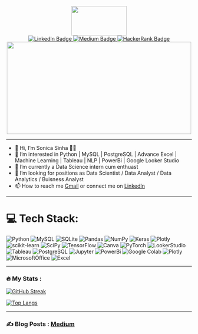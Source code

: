 
<div id="header" align="center">
  <img src="https://media.giphy.com/media/L1R1tvI9svkIWwpVYr/giphy.gif" width="150" height="80"/>
</div>

<div align="center" id="badges">
   <a href="https://www.linkedin.com/in/sonica-sinha/">
     <img src="https://img.shields.io/badge/LinkedIn-blue?style=for-the-badge&logo=linkedin&logoColor=white" alt="LinkedIn Badge"/>
   </a>
   <a href="https://medium.com/@sonica.wild3">
     <img src="https://img.shields.io/badge/Medium-black?style=for-the-badge&logo=medium&logoColor=white" alt="Medium Badge"/>
   </a>
   <a href="https://www.hackerrank.com/sonicasinha2012">
     <img src="https://img.shields.io/badge/HackerRank-Green?style=for-the-badge&logo=hackerrank&logoColor=white" alt="HackerRank Badge"/>
   </a>                                                                                           
 </div>

<div align="center">
  <img src="https://komarev.com/ghpvc/?username=Soni-Test&style=flat-square&color=blue" alt=""/>        
</div>                                                                                            


<div align="center">
  <img src="https://media.giphy.com/media/W2KZgZo97jtC313Hn9/giphy.gif" width="500" height="250"/>
</div>


---

- 👋 Hi, I’m Sonica Sinha :woman_technologist:
- 👀 I’m interested in Python | MySQL | PostgreSQL | Advance Excel | Machine Learning | Tableau | NLP | PowerBi | Google Looker Studio
- 🌱 I’m currently a Data Science intern cum enthuast 
- 👀 I’m looking for positions as Data Scientist / Data Analyst / Data Analytics / Buisness Analyst
- 📫 How to reach me [Gmail](sonicasinha2012@gmail.com) or connect me on [LinkedIn](www.linkedin.com/in/sonica-sinha) </br>

--- 

# 💻 Tech Stack:
![Python](https://img.shields.io/badge/python-3670A0?style=flat&logo=python&logoColor=ffdd54) ![MySQL](https://img.shields.io/badge/mysql-%2300f.svg?style=flat&logo=mysql&logoColor=white) ![SQLite](https://img.shields.io/badge/sqlite-%2307405e.svg?style=flat&logo=sqlite&logoColor=white)  ![Pandas](https://img.shields.io/badge/pandas-%23150458.svg?style=flat&logo=pandas&logoColor=white) ![NumPy](https://img.shields.io/badge/numpy-%23013243.svg?style=flat&logo=numpy&logoColor=white) ![Keras](https://img.shields.io/badge/Keras-%23D00000.svg?style=flat&logo=Keras&logoColor=white) ![Plotly](https://img.shields.io/badge/Plotly-%233F4F75.svg?style=flat&logo=plotly&logoColor=white) ![scikit-learn](https://img.shields.io/badge/scikit--learn-%23F7931E.svg?style=flat&logo=scikit-learn&logoColor=white) ![SciPy](https://img.shields.io/badge/SciPy-%230C55A5.svg?style=flat&logo=scipy&logoColor=%white) ![TensorFlow](https://img.shields.io/badge/TensorFlow-%23FF6F00.svg?style=flat&logo=TensorFlow&logoColor=white) ![Canva](https://img.shields.io/badge/Canva-%2300C4CC.svg?style=flat&logo=Canva&logoColor=white) ![PyTorch](https://img.shields.io/badge/PyTorch-%23EE4C2C.svg?style=flat&logo=PyTorch&logoColor=white) ![LookerStudio](https://img.shields.io/badge/LookerStudio-%23EE4C2C.svg?style=flat&logo=LookerStudio&logoColor=white) ![Tableau](https://img.shields.io/badge/Tableau-E97627?style=for-the-badge&logo=Tableau&logoColor=white) ![PostgreSQL](https://img.shields.io/badge/PostgreSQL-316192?style=for-the-badge&logo=postgresql&logoColor=white) ![Jupyter](https://img.shields.io/badge/Jupyter-F37626.svg?&style=for-the-badge&logo=Jupyter&logoColor=white) ![PowerBi](https://img.shields.io/badge/PowerBI-F2C811?style=for-the-badge&logo=Power%20BI&logoColor=white) ![Google Colab](https://img.shields.io/badge/Colab-F9AB00?style=for-the-badge&logo=googlecolab&color=525252) ![Plotly](https://img.shields.io/badge/Plotly-239120?style=for-the-badge&logo=plotly&logoColor=white) ![MicrosoftOffice](https://img.shields.io/badge/Microsoft_Office-D83B01?style=for-the-badge&logo=microsoft-office&logoColor=white) ![Excel](https://img.shields.io/badge/Microsoft_Excel-217346?style=for-the-badge&logo=microsoft-excel&logoColor=white) 

---

### :fire: My Stats :
[![GitHub Streak](http://github-readme-streak-stats.herokuapp.com?user=Soni-Test&theme=highcontrast)](https://git.io/streak-stats)

[![Top Langs](https://github-readme-stats.vercel.app/api/top-langs/?username=Soni-Test&layout=compact&theme=vision-friendly-dark)](https://github.com/anuraghazra/github-readme-stats)

---

### :writing_hand: Blog Posts :  [Medium](https://medium.com/@sonica.wild3)






<!---
Soni-Test/Soni-Test is a ✨ special ✨ repository because its `README.md` (this file) appears on your GitHub profile.
You can click the Preview link to take a look at your changes.
--->
